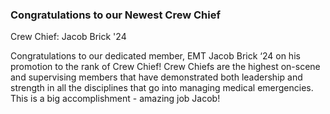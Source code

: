 ### Congratulations to our Newest Crew Chief

Crew Chief:  Jacob Brick '24

Congratulations to our dedicated member, EMT Jacob Brick ‘24 on his promotion to the rank of Crew Chief! Crew Chiefs are the highest on-scene and supervising members that have demonstrated both leadership and strength in all the disciplines that go into managing medical emergencies. This is a big accomplishment - amazing job Jacob!
